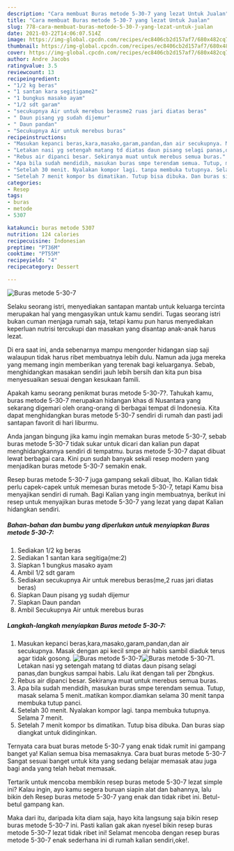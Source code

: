 ```yaml
---
description: "Cara membuat Buras metode 5-30-7 yang lezat Untuk Jualan"
title: "Cara membuat Buras metode 5-30-7 yang lezat Untuk Jualan"
slug: 778-cara-membuat-buras-metode-5-30-7-yang-lezat-untuk-jualan
date: 2021-03-22T14:06:07.514Z
image: https://img-global.cpcdn.com/recipes/ec8406cb2d157af7/680x482cq70/buras-metode-5-30-7-foto-resep-utama.jpg
thumbnail: https://img-global.cpcdn.com/recipes/ec8406cb2d157af7/680x482cq70/buras-metode-5-30-7-foto-resep-utama.jpg
cover: https://img-global.cpcdn.com/recipes/ec8406cb2d157af7/680x482cq70/buras-metode-5-30-7-foto-resep-utama.jpg
author: Andre Jacobs
ratingvalue: 3.5
reviewcount: 13
recipeingredient:
- "1/2 kg beras"
- "1 santan kara segitigame2"
- "1 bungkus masako ayam"
- "1/2 sdt garam"
- "secukupnya Air untuk merebus berasme2 ruas jari diatas beras"
- " Daun pisang yg sudah dijemur"
- " Daun pandan"
- "Secukupnya Air untuk merebus buras"
recipeinstructions:
- "Masukan kepanci beras,kara,masako,garam,pandan,dan air secukupnya. Masak dengan api kecil smpe air habis sambil diaduk terus agar tidak gosong."
- "Letakan nasi yg setengah matang td diatas daun pisang selagi panas,dan bungkus sampai habis. Lalu ikat dengan tali per 2bngkus."
- "Rebus air dipanci besar. Sekiranya muat untuk merebus semua buras."
- "Apa bila sudah mendidih, masukan buras smpe terendam semua. Tutup, masak selama 5 menit..matikan kompor.diamkan selama 30 menit tanpa membuka tutup panci."
- "Setelah 30 menit. Nyalakan kompor lagi. tanpa membuka tutupnya. Selama 7 menit."
- "Setelah 7 menit kompor bs dimatikan. Tutup bisa dibuka. Dan buras siap diangkat untuk didinginkan."
categories:
- Resep
tags:
- buras
- metode
- 5307

katakunci: buras metode 5307 
nutrition: 124 calories
recipecuisine: Indonesian
preptime: "PT36M"
cooktime: "PT55M"
recipeyield: "4"
recipecategory: Dessert

---
```



![Buras metode 5-30-7](https://img-global.cpcdn.com/recipes/ec8406cb2d157af7/680x482cq70/buras-metode-5-30-7-foto-resep-utama.jpg)

Selaku seorang istri, menyediakan santapan mantab untuk keluarga tercinta merupakan hal yang mengasyikan untuk kamu sendiri. Tugas seorang istri bukan cuman menjaga rumah saja, tetapi kamu pun harus menyediakan keperluan nutrisi tercukupi dan masakan yang disantap anak-anak harus lezat.

Di era  saat ini, anda sebenarnya mampu mengorder hidangan siap saji walaupun tidak harus ribet membuatnya lebih dulu. Namun ada juga mereka yang memang ingin memberikan yang terenak bagi keluarganya. Sebab, menghidangkan masakan sendiri jauh lebih bersih dan kita pun bisa menyesuaikan sesuai dengan kesukaan famili. 



Apakah kamu seorang penikmat buras metode 5-30-7?. Tahukah kamu, buras metode 5-30-7 merupakan hidangan khas di Nusantara yang sekarang digemari oleh orang-orang di berbagai tempat di Indonesia. Kita dapat menghidangkan buras metode 5-30-7 sendiri di rumah dan pasti jadi santapan favorit di hari liburmu.

Anda jangan bingung jika kamu ingin memakan buras metode 5-30-7, sebab buras metode 5-30-7 tidak sukar untuk dicari dan kalian pun dapat menghidangkannya sendiri di tempatmu. buras metode 5-30-7 dapat dibuat lewat berbagai cara. Kini pun sudah banyak sekali resep modern yang menjadikan buras metode 5-30-7 semakin enak.

Resep buras metode 5-30-7 juga gampang sekali dibuat, lho. Kalian tidak perlu capek-capek untuk memesan buras metode 5-30-7, tetapi Kamu bisa menyajikan sendiri di rumah. Bagi Kalian yang ingin membuatnya, berikut ini resep untuk menyajikan buras metode 5-30-7 yang lezat yang dapat Kalian hidangkan sendiri.

<!--inarticleads1-->

##### Bahan-bahan dan bumbu yang diperlukan untuk menyiapkan Buras metode 5-30-7:

1. Sediakan 1/2 kg beras
1. Sediakan 1 santan kara segitiga(me:2)
1. Siapkan 1 bungkus masako ayam
1. Ambil 1/2 sdt garam
1. Sediakan secukupnya Air untuk merebus beras(me,2 ruas jari diatas beras)
1. Siapkan  Daun pisang yg sudah dijemur
1. Siapkan  Daun pandan
1. Ambil Secukupnya Air untuk merebus buras




<!--inarticleads2-->

##### Langkah-langkah menyiapkan Buras metode 5-30-7:

1. Masukan kepanci beras,kara,masako,garam,pandan,dan air secukupnya. Masak dengan api kecil smpe air habis sambil diaduk terus agar tidak gosong.
<img src="https://img-global.cpcdn.com/steps/007de51efc98e242/160x128cq70/buras-metode-5-30-7-langkah-memasak-1-foto.jpg" alt="Buras metode 5-30-7"><img src="https://img-global.cpcdn.com/steps/05b52681aae1de0a/160x128cq70/buras-metode-5-30-7-langkah-memasak-1-foto.jpg" alt="Buras metode 5-30-7">1. Letakan nasi yg setengah matang td diatas daun pisang selagi panas,dan bungkus sampai habis. Lalu ikat dengan tali per 2bngkus.
1. Rebus air dipanci besar. Sekiranya muat untuk merebus semua buras.
1. Apa bila sudah mendidih, masukan buras smpe terendam semua. Tutup, masak selama 5 menit..matikan kompor.diamkan selama 30 menit tanpa membuka tutup panci.
1. Setelah 30 menit. Nyalakan kompor lagi. tanpa membuka tutupnya. Selama 7 menit.
1. Setelah 7 menit kompor bs dimatikan. Tutup bisa dibuka. Dan buras siap diangkat untuk didinginkan.




Ternyata cara buat buras metode 5-30-7 yang enak tidak rumit ini gampang banget ya! Kalian semua bisa memasaknya. Cara buat buras metode 5-30-7 Sangat sesuai banget untuk kita yang sedang belajar memasak atau juga bagi anda yang telah hebat memasak.

Tertarik untuk mencoba membikin resep buras metode 5-30-7 lezat simple ini? Kalau ingin, ayo kamu segera buruan siapin alat dan bahannya, lalu bikin deh Resep buras metode 5-30-7 yang enak dan tidak ribet ini. Betul-betul gampang kan. 

Maka dari itu, daripada kita diam saja, hayo kita langsung saja bikin resep buras metode 5-30-7 ini. Pasti kalian gak akan nyesel bikin resep buras metode 5-30-7 lezat tidak ribet ini! Selamat mencoba dengan resep buras metode 5-30-7 enak sederhana ini di rumah kalian sendiri,oke!.

